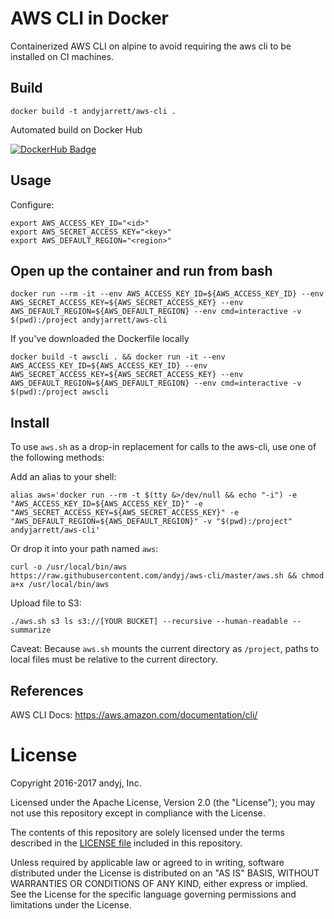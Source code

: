 # AWS CLI in Docker

Containerized AWS CLI on alpine to avoid requiring the aws cli to be installed on CI machines.

## Build

```
docker build -t andyjarrett/aws-cli .
```

Automated build on Docker Hub

[![DockerHub Badge](http://dockeri.co/image/andyjarrett/aws-cli)](https://hub.docker.com/r/andyjarrett/aws-cli/)

## Usage

Configure:

```
export AWS_ACCESS_KEY_ID="<id>"
export AWS_SECRET_ACCESS_KEY="<key>"
export AWS_DEFAULT_REGION="<region>"
```

## Open up the container and run from bash

```
docker run --rm -it --env AWS_ACCESS_KEY_ID=${AWS_ACCESS_KEY_ID} --env AWS_SECRET_ACCESS_KEY=${AWS_SECRET_ACCESS_KEY} --env AWS_DEFAULT_REGION=${AWS_DEFAULT_REGION} --env cmd=interactive -v $(pwd):/project andyjarrett/aws-cli
```


If you've downloaded the Dockerfile locally

```
docker build -t awscli . && docker run -it --env AWS_ACCESS_KEY_ID=${AWS_ACCESS_KEY_ID} --env AWS_SECRET_ACCESS_KEY=${AWS_SECRET_ACCESS_KEY} --env AWS_DEFAULT_REGION=${AWS_DEFAULT_REGION} --env cmd=interactive -v $(pwd):/project awscli
```



## Install

To use `aws.sh` as a drop-in replacement for calls to the aws-cli, use one of the following methods:


Add an alias to your shell:

```
alias aws='docker run --rm -t $(tty &>/dev/null && echo "-i") -e "AWS_ACCESS_KEY_ID=${AWS_ACCESS_KEY_ID}" -e "AWS_SECRET_ACCESS_KEY=${AWS_SECRET_ACCESS_KEY}" -e "AWS_DEFAULT_REGION=${AWS_DEFAULT_REGION}" -v "$(pwd):/project" andyjarrett/aws-cli'
```

Or drop it into your path named `aws`:

```
curl -o /usr/local/bin/aws https://raw.githubusercontent.com/andyj/aws-cli/master/aws.sh && chmod a+x /usr/local/bin/aws
```

Upload file to S3:

```
./aws.sh s3 ls s3://[YOUR BUCKET] --recursive --human-readable --summarize
```

Caveat: Because `aws.sh` mounts the current directory as `/project`, paths to local files must be relative to the current directory.



## References

AWS CLI Docs: https://aws.amazon.com/documentation/cli/


# License

Copyright 2016-2017 andyj, Inc.

Licensed under the Apache License, Version 2.0 (the "License");
you may not use this repository except in compliance with the License.

The contents of this repository are solely licensed under the terms described in the [LICENSE file](./LICENSE) included in this repository.

Unless required by applicable law or agreed to in writing, software
distributed under the License is distributed on an "AS IS" BASIS,
WITHOUT WARRANTIES OR CONDITIONS OF ANY KIND, either express or implied.
See the License for the specific language governing permissions and
limitations under the License.

